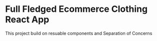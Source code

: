 # Full Fledged Ecommerce Clothing React App

This project build on resuable components and Separation of Concerns

